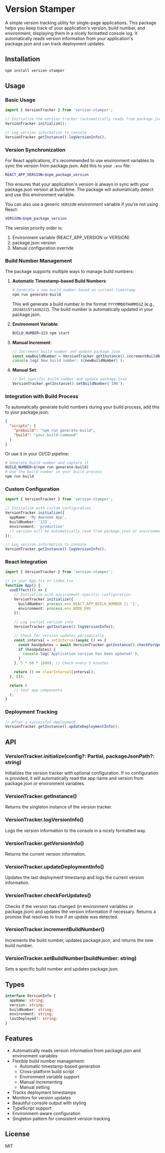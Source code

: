 # Version Stamper

A simple version tracking utility for single-page applications. This package helps you keep track of your application's version, build number, and environment, displaying them in a nicely formatted console log. It automatically reads version information from your application's package.json and can track deployment updates.

## Installation

```bash
npm install version-stamper
```

## Usage

### Basic Usage

```typescript
import { VersionTracker } from 'version-stamper';

// Initialize the version tracker (automatically reads from package.json)
VersionTracker.initialize();

// Log version information to console
VersionTracker.getInstance().logVersionInfo();
```

### Version Synchronization

For React applications, it's recommended to use environment variables to sync the version from package.json. Add this to your `.env` file:

```bash
REACT_APP_VERSION=$npm_package_version
```

This ensures that your application's version is always in sync with your package.json version at build time. The package will automatically detect and use this environment variable.

You can also use a generic `VERSION` environment variable if you're not using React:

```bash
VERSION=$npm_package_version
```

The version priority order is:
1. Environment variable (REACT_APP_VERSION or VERSION)
2. package.json version
3. Manual configuration override

### Build Number Management

The package supports multiple ways to manage build numbers:

1. **Automatic Timestamp-based Build Numbers**:
   ```bash
   # Generate a new build number based on current timestamp
   npm run generate-build
   ```
   
   This will generate a build number in the format `YYYYMMDDTHHMMSSZ` (e.g., `20240315T143022Z`).
   The build number is automatically updated in your package.json.

2. **Environment Variable**:
   ```bash
   BUILD_NUMBER=123 npm start
   ```

3. **Manual Increment**:
   ```typescript
   // Increment build number and update package.json
   const newBuildNumber = VersionTracker.getInstance().incrementBuildNumber();
   console.log(`New build number: ${newBuildNumber}`);
   ```

4. **Manual Set**:
   ```typescript
   // Set specific build number and update package.json
   VersionTracker.getInstance().setBuildNumber('100');
   ```

### Integration with Build Process

To automatically generate build numbers during your build process, add this to your package.json:

```json
{
  "scripts": {
    "prebuild": "npm run generate-build",
    "build": "your-build-command"
  }
}
```

Or use it in your CI/CD pipeline:

```bash
# Generate build number and capture it
BUILD_NUMBER=$(npm run generate-build)
# Use the build number in your build process
npm run build
```

### Custom Configuration

```typescript
import { VersionTracker } from 'version-stamper';

// Initialize with custom configuration
VersionTracker.initialize({
  appName: 'My Awesome App',
  buildNumber: '123',
  environment: 'production'
  // version will be automatically read from package.json or environment variables
});

// Log version information to console
VersionTracker.getInstance().logVersionInfo();
```

### React Integration

```typescript
import { VersionTracker } from 'version-stamper';

// In your App.tsx or index.tsx
function App() {
  useEffect(() => {
    // Initialize with environment-specific configuration
    VersionTracker.initialize({
      buildNumber: process.env.REACT_APP_BUILD_NUMBER || '1',
      environment: process.env.NODE_ENV
    });
    
    // Log initial version info
    VersionTracker.getInstance().logVersionInfo();

    // Check for version updates periodically
    const interval = setInterval(async () => {
      const hasUpdates = await VersionTracker.getInstance().checkForUpdates();
      if (hasUpdates) {
        console.log('Application version has been updated!');
      }
    }, 5 * 60 * 1000); // Check every 5 minutes

    return () => clearInterval(interval);
  }, []);

  return (
    // Your app components
  );
}
```

### Deployment Tracking

```typescript
// After a successful deployment
VersionTracker.getInstance().updateDeploymentInfo();
```

## API

### VersionTracker.initialize(config?: Partial<VersionInfo>, packageJsonPath?: string)

Initializes the version tracker with optional configuration. If no configuration is provided, it will automatically read the app name and version from package.json or environment variables.

### VersionTracker.getInstance()

Returns the singleton instance of the version tracker.

### VersionTracker.logVersionInfo()

Logs the version information to the console in a nicely formatted way.

### VersionTracker.getVersionInfo()

Returns the current version information.

### VersionTracker.updateDeploymentInfo()

Updates the last deployment timestamp and logs the current version information.

### VersionTracker.checkForUpdates()

Checks if the version has changed (in environment variables or package.json) and updates the version information if necessary. Returns a promise that resolves to true if an update was detected.

### VersionTracker.incrementBuildNumber()

Increments the build number, updates package.json, and returns the new build number.

### VersionTracker.setBuildNumber(buildNumber: string)

Sets a specific build number and updates package.json.

## Types

```typescript
interface VersionInfo {
  appName: string;
  version: string;
  buildNumber: string;
  environment: string;
  lastDeployed?: string;
}
```

## Features

- Automatically reads version information from package.json and environment variables
- Flexible build number management:
  - Automatic timestamp-based generation
  - Cross-platform build script
  - Environment variable support
  - Manual incrementing
  - Manual setting
- Tracks deployment timestamps
- Monitors for version updates
- Beautiful console output with styling
- TypeScript support
- Environment-aware configuration
- Singleton pattern for consistent version tracking

## License

MIT 